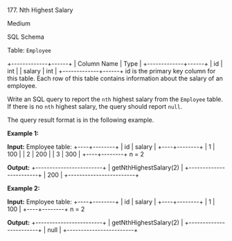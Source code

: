 177\. Nth Highest Salary

Medium

SQL Schema

Table: `Employee`

+-------------+------+ | Column Name | Type | +-------------+------+ | id | int | | salary | int | +-------------+------+ id is the primary key column for this table. Each row of this table contains information about the salary of an employee. 

Write an SQL query to report the `nth` highest salary from the `Employee` table. If there is no `nth` highest salary, the query should report `null`.

The query result format is in the following example.

**Example 1:**

**Input:** Employee table: +----+--------+ | id | salary | +----+--------+ | 1 | 100 | | 2 | 200 | | 3 | 300 | +----+--------+ n = 2

**Output:** +------------------------+ | getNthHighestSalary(2) | +------------------------+ | 200 | +------------------------+ 

**Example 2:**

**Input:** Employee table: +----+--------+ | id | salary | +----+--------+ | 1 | 100 | +----+--------+ n = 2

**Output:** +------------------------+ | getNthHighestSalary(2) | +------------------------+ | null | +------------------------+ 